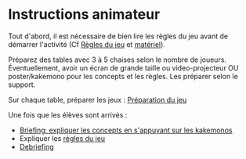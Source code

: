 # Instructions animateur

Tout d'abord, il est nécessaire de bien lire les règles du jeu avant de démarrer l'activité (Cf [Règles du jeu](../Jeu/ReglesDuJeu.md) et [matériel](../Jeu/Materiel.md)).

Préparez des tables avec 3 à 5 chaises selon le nombre de joueurs.
Éventuellement, avoir un écran de grande taille ou video-projecteur OU poster/kakemono pour les concepts et les règles. Les préparer selon le support.

Sur chaque table, préparer les jeux : [Préparation du jeu ](PreparationJeu)

Une fois que les élèves sont arrivés :

- [Briefing: expliquer les concepts en s'appuyant sur les kakemonos](../Animation/Briefing.md)
- Expliquer les [règles du jeu](ReglesDuJeu)
- [Debriefing](../Animation/Debriefing.md)
